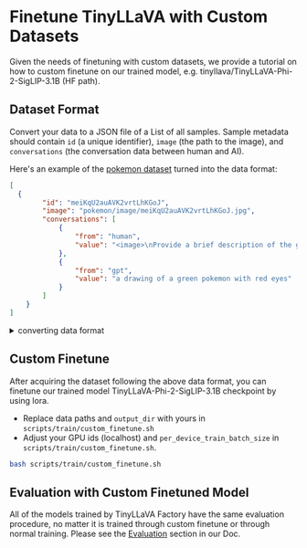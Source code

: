 # Finetune TinyLLaVA with Custom Datasets

Given the needs of finetuning with custom datasets, we provide a tutorial on how to custom finetune on our trained model, e.g. tinyllava/TinyLLaVA-Phi-2-SigLIP-3.1B (HF path).

## Dataset Format

Convert your data to a JSON file of a List of all samples. Sample metadata should contain `id` (a unique identifier), `image` (the path to the image), and `conversations` (the conversation data between human and AI).

Here's an example of the [pokemon dataset](https://huggingface.co/datasets/lambdalabs/pokemon-blip-captions) turned into the data format:

```json
[
  {
        "id": "meiKqU2auAVK2vrtLhKGoJ",
        "image": "pokemon/image/meiKqU2auAVK2vrtLhKGoJ.jpg",
        "conversations": [
            {
                "from": "human",
                "value": "<image>\nProvide a brief description of the given image."
            },
            {
                "from": "gpt",
                "value": "a drawing of a green pokemon with red eyes"
            }
        ]
    }
]
```

<details>
You can use the following scripts to convert the Pokemon dataset to the above data format.
<summary>converting data format</summary>
  
```python
import shortuuid
from datasets import load_dataset
from PIL import Image
import random
import json
import tqdm
import os

ds = load_dataset('lambdalabs/pokemon-blip-captions')
pokemon_data = []

pokemon_image_path = '/path/to/your/data/pokemon/image'
pokemon_data_path = '/path/to/your/pokemon_blip_captions.json'

description_list = [
    "Describe the image concisely.",
    "Provide a brief description of the given image.",
    "Offer a succinct explanation of the picture presented.",
    "Summarize the visual content of the image.",
    "Give a short and clear explanation of the subsequent image.",
    "Share a concise interpretation of the image provided.",
    "Present a compact description of the photo's key features.",
    "Relay a brief, clear account of the picture shown.",
    "Render a clear and concise summary of the photo.",
    "Write a terse but informative summary of the picture.",
    "Create a compact narrative representing the image presented."
]

for sample in tqdm.tqdm(ds['train']):
    uuid = shortuuid.uuid()
    sample_dict = dict()
    sample_dict['id'] = uuid
    sample_dict['image'] = 'pokemon/image/' + uuid + '.jpg'
    sample['image'].save(os.path.join(pokemon_image_path, uuid + '.jpg'))
    conversations = [
        {"from": "human", "value": "<image>\n" + random.choice(description_list)},
        {"from": "gpt", "value": sample['text']}
    ]
    sample_dict['conversations'] = conversations
    pokemon_data.append(sample_dict)

with open(pokemon_data_path, 'w') as f:
    json.dump(pokemon_data, f, indent=4)
```

</details>

## Custom Finetune
After acquiring the dataset following the above data format, you can finetune our trained model TinyLLaVA-Phi-2-SigLIP-3.1B checkpoint by using lora.

- Replace data paths and `output_dir` with yours in `scripts/train/custom_finetune.sh`
- Adjust your GPU ids (localhost) and `per_device_train_batch_size` in `scripts/train/custom_finetune.sh`.

```bash
bash scripts/train/custom_finetune.sh
```

## Evaluation with Custom Finetuned Model
All of the models trained by TinyLLaVA Factory have the same evaluation procedure, no matter it is trained through custom finetune or through normal training. Please see the [Evaluation](https://tinyllava-factory.readthedocs.io/en/latest/Evaluation.html) section in our Doc.



